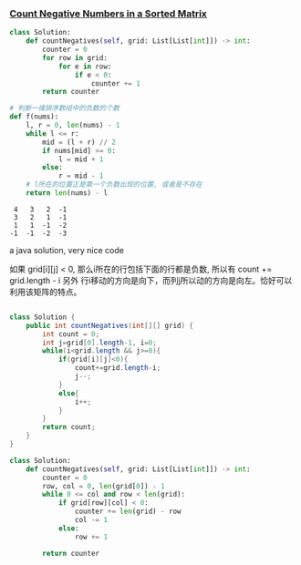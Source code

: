 ### [Count Negative Numbers in a Sorted Matrix](https://leetcode.com/problems/count-negative-numbers-in-a-sorted-matrix/)


```Python
class Solution:
    def countNegatives(self, grid: List[List[int]]) -> int:
        counter = 0
        for row in grid:
            for e in row:
                if e < 0:
                    counter += 1
        return counter
```


```Python
# 判断一维排序数组中的负数的个数
def f(nums):
    l, r = 0, len(nums) - 1
    while l <= r:
        mid = (l + r) // 2
        if nums[mid] >= 0:
            l = mid + 1
        else:
            r = mid - 1
    # l所在的位置正是第一个负数出现的位置, 或者是不存在
    return len(nums) - l
```

```
 4   3   2  -1
 3   2   1  -1
 1   1  -1  -2
-1  -1  -2  -3
```

a java solution, very nice code

如果 grid[i][j] < 0, 那么i所在的行包括下面的行都是负数, 所以有 count += grid.length - i
另外 行i移动的方向是向下，而列j所以动的方向是向左。恰好可以利用该矩阵的特点。

```Java

class Solution {
    public int countNegatives(int[][] grid) {
        int count = 0;
        int j=grid[0].length-1, i=0;
        while(i<grid.length && j>=0){
            if(grid[i][j]<0){
                count+=grid.length-i;
                j--;
            }
            else{
                i++;
            }            
        }
        return count;
    }
}
```

```Python
class Solution:
    def countNegatives(self, grid: List[List[int]]) -> int:
        counter = 0
        row, col = 0, len(grid[0]) - 1
        while 0 <= col and row < len(grid):
            if grid[row][col] < 0:
                counter += len(grid) - row
                col -= 1
            else:
                row += 1

        return counter
```